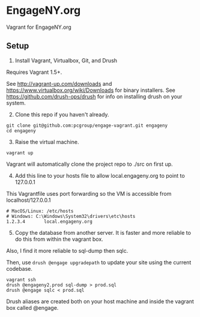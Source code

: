 EngageNY.org
============

Vagrant for EngageNY.org

Setup
-----

1. Install Vagrant, Virtualbox, Git, and Drush

  Requires Vagrant 1.5+.

  See http://vagrant-up.com/downloads and https://www.virtualbox.org/wiki/Downloads for binary installers.
  See https://github.com/drush-ops/drush for info on installing drush on your system.

2. Clone this repo if you haven't already.
  ````
  git clone git@github.com:pcgroup/engage-vagrant.git engageny
  cd engageny
  ````

3. Raise the virtual machine.
  ````
  vagrant up
  ````

  Vagrant will automatically clone the project repo to ./src on first up.

4.  Add this line to your hosts file to allow local.engageny.org to point to 127.0.0.1

  This Vagrantfile uses port forwarding so the VM is accessible from localhost/127.0.0.1

  ````
  # MacOS/Linux: /etc/hosts
  # Windows: C:\Windows\System32\drivers\etc\hosts
  1.2.3.4       local.engageny.org
  ````

5. Copy the database from another server. It is faster and more reliable to do this from within the vagrant box.

  Also, I find it more reliable to sql-dump then sqlc.
  
  Then, use `drush @engage upgradepath` to update your site using the current codebase.

  ````
  vagrant ssh
  drush @engageny2.prod sql-dump > prod.sql
  drush @engage sqlc < prod.sql
  ````
  
Drush aliases are created both on your host machine and inside the vagrant box called @engage.
